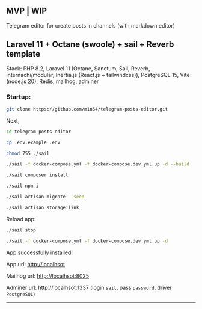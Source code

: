 ## MVP | WIP

Telegram editor for create posts in channels (with markdown editor)

## Laravel 11 + Octane (swoole) + sail + Reverb template

Stack: PHP 8.2, Laravel 11 (Octane, Sanctum, Sail, Reverb, internachi/modular, Inertia.js (React.js + tailwindcss)), PostgreSQL 15, Vite (node.js 20), Redis, mailhog, adminer

### Startup:
```bash
git clone https://github.com/m1n64/telegram-posts-editor.git
```
Next,
```bash
cd telegram-posts-editor
```
```bash
cp .env.example .env
```
```bash
chmod 755 ./sail
```
```bash
./sail -f docker-compose.yml -f docker-compose.dev.yml up -d --build
```
```bash
./sail composer install
```
```bash
./sail npm i
```
```bash
./sail artisan migrate --seed
```
```bash
./sail artisan storage:link
```
Reload app:
```bash
./sail stop
```
```bash
./sail -f docker-compose.yml -f docker-compose.dev.yml up -d
```

App successfully installed!

App url: [http://localhsot](http://localhost)

Mailhog url: [http://localhsot:8025](http://localhost:8025)

Adminer url: [http://localhsot:1337](http://localhost:1337) (login `sail`, pass `password`, driver `PostgreSQL`)

***
